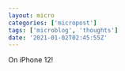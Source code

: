 ```yaml
---
layout: micro
categories: ['micropost']
tags: ['microblog', 'thoughts']
date: '2021-01-02T02:45:55Z'
---
```

On iPhone 12!

